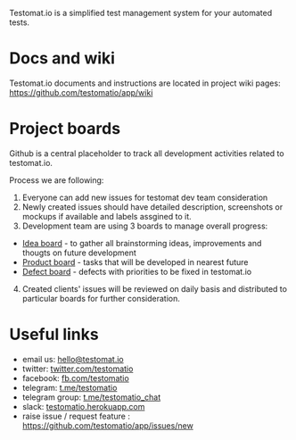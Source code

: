 Testomat.io is a simplified test management system for your automated tests.

# Docs and wiki
Testomat.io documents and instructions are located in project wiki pages:
https://github.com/testomatio/app/wiki

# Project boards

Github is a central placeholder to track all development activities related to testomat.io.

Process we are following:

1. Everyone can add new issues for testomat dev team consideration
2. Newly created issues should have detailed description, screenshots or mockups if available and labels assgined to it.
3. Development team are using 3 boards to manage overall progress:
  - [Idea board](https://github.com/testomatio/app/projects/3) - to gather all brainstorming ideas, improvements and thougts on future development
  - [Product board](https://github.com/testomatio/app/projects/1) - tasks that will be developed in nearest future
  - [Defect board](https://github.com/testomatio/app/projects/2) - defects with priorities to be fixed in testomat.io
4. Created clients' issues will be reviewed on daily basis and distributed to particular boards for further consideration.

# Useful links

- email us: hello@testomat.io
- twitter: [twitter.com/testomatio](https://twitter.com/testomatio)
- facebook: [fb.com/testomatio](https://fb.com/testomatio) 
- telegram: [t.me/testomatio](https://t.me/testomatio)
- telegram group: [t.me/testomatio_chat](https://t.me/testomatio_chat)
- slack: [testomatio.herokuapp.com](https://testomatio.herokuapp.com)
- raise issue / request feature : https://github.com/testomatio/app/issues/new
